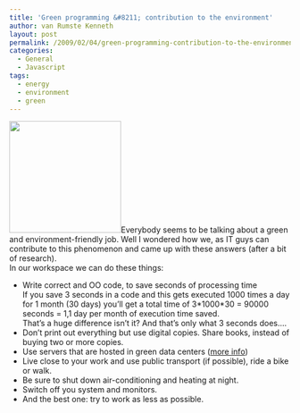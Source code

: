 ```yaml
---
title: 'Green programming &#8211; contribution to the environment'
author: van Rumste Kenneth
layout: post
permalink: /2009/02/04/green-programming-contribution-to-the-environment/
categories:
  - General
  - Javascript
tags:
  - energy
  - environment
  - green
---
```

<img class="alignright" style="border: 0pt none;" title="green" src="http://explore.toshiba.com/images/showcase/green-recycle-img.jpg" alt="" width="200" />Everybody seems to be talking about a green and environment-friendly job. Well I wondered how we, as IT guys can contribute to this phenomenon and came up with these answers (after a bit of research).  
In our workspace we can do these things:

  * Write correct and OO code, to save seconds of processing time  
    If you save 3 seconds in a code and this gets executed 1000 times a day for 1 month (30 days) you’ll get a total time of 3\*1000\*30 = 90000 seconds = 1,1 day per month of execution time saved.  
    That’s a huge difference isn’t it? And that’s only what 3 seconds does….
  * Don’t print out everything but use digital copies. Share books, instead of buying two or more copies.
  * Use servers that are hosted in green data centers (<a href="http://technet.microsoft.com/en-us/magazine/2007.10.green.aspx" target="_blank">more info</a>)
  * Live close to your work and use public transport (if possible), ride a bike or walk.
  * Be sure to shut down air-conditioning and heating at night.
  * Switch off you system and monitors.
  * And the best one: try to work as less as possible.
